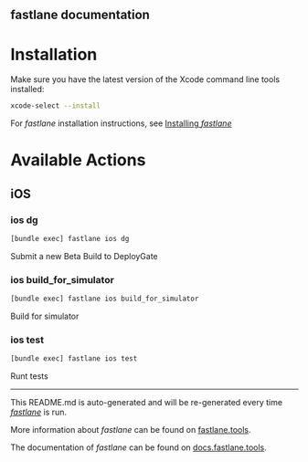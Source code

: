 fastlane documentation
----

# Installation

Make sure you have the latest version of the Xcode command line tools installed:

```sh
xcode-select --install
```

For _fastlane_ installation instructions, see [Installing _fastlane_](https://docs.fastlane.tools/#installing-fastlane)

# Available Actions

## iOS

### ios dg

```sh
[bundle exec] fastlane ios dg
```

Submit a new Beta Build to DeployGate

### ios build_for_simulator

```sh
[bundle exec] fastlane ios build_for_simulator
```

Build for simulator

### ios test

```sh
[bundle exec] fastlane ios test
```

Runt tests

----

This README.md is auto-generated and will be re-generated every time [_fastlane_](https://fastlane.tools) is run.

More information about _fastlane_ can be found on [fastlane.tools](https://fastlane.tools).

The documentation of _fastlane_ can be found on [docs.fastlane.tools](https://docs.fastlane.tools).
